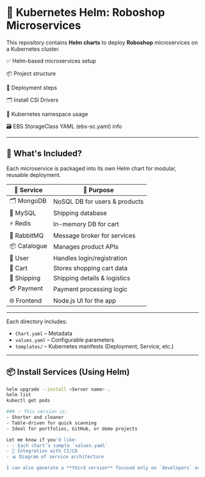 # 🚀 Kubernetes Helm: Roboshop Microservices

This repository contains **Helm charts** to deploy **Roboshop** microservices on a Kubernetes cluster.

✅ Helm-based microservices setup

📦 Project structure

🧪 Deployment steps

🗂️ Install CSI Drivers

🧭 Kubernetes namespace usage

🗃️ EBS StorageClass YAML (ebs-sc.yaml) info


---

## 🔧 What's Included?

Each microservice is packaged into its own Helm chart for modular, reusable deployment.

| 🔢 Service      | 🧠 Purpose                          |
|------------------|-------------------------------------|
| 🗂️ MongoDB      | NoSQL DB for users & products       |
| 🧠 MySQL        | Shipping database                   |
| ⚡ Redis        | In-memory DB for cart               |
| 📨 RabbitMQ     | Message broker for services         |
| 📦 Catalogue    | Manages product APIs                |
| 👤 User         | Handles login/registration          |
| 🛒 Cart         | Stores shopping cart data           |
| 🚚 Shipping     | Shipping details & logistics        |
| 💳 Payment      | Payment processing logic            |
| 🌐 Frontend     | Node.js UI for the app              |

---

Each directory includes:
- `Chart.yaml` – Metadata
- `values.yaml` – Configurable parameters
- `templates/` – Kubernetes manifests (Deployment, Service, etc.)

---

## 📦 Install Services (Using Helm)

```bash
helm upgrade --install <Server name> .
helm list
kubectl get pods

### ✅ This version is:
- Shorter and cleaner
- Table-driven for quick scanning
- Ideal for portfolios, GitHub, or demo projects

Let me know if you'd like:
- 💡 Each chart’s sample `values.yaml`
- 🧵 Integration with CI/CD
- 📊 Diagram of service architecture

I can also generate a **third version** focused only on `developers` or `DevOps deployment automation` if you'd like.
